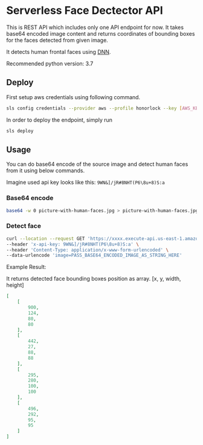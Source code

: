 # Serverless Face Dectector API

This is REST API which includes only one API endpoint for now.
It takes base64 encoded image content and returns coordinates of bounding boxes for the faces detected from given image.

It detects human frontal faces using [DNN](https://docs.opencv.org/master/d2/d58/tutorial_table_of_content_dnn.html).

Recommended python version: 3.7

## Deploy

First setup aws credentials using following command. 

```bash
sls config credentials --provider aws --profile honorlock --key [AWS_KEY] --secret [AWS_SECRET]
```

In order to deploy the endpoint, simply run 

```bash
sls deploy
```

## Usage

You can do base64 encode of the source image and detect human faces from it using below commands.

Imagine used api key looks like this: `9WN&]/jR#8NHT(P6\8u+8)S:a`

### Base64 encode

```bash
base64 -w 0 picture-with-human-faces.jpg > picture-with-human-faces.jpg.base64
```

### Detect face

```bash
curl --location --request GET 'https://xxxx.execute-api.us-east-1.amazonaws.com/dev/detect' \
--header 'x-api-key: 9WN&]/jR#8NHT(P6\8u+8)S:a' \
--header 'Content-Type: application/x-www-form-urlencoded' \
--data-urlencode 'image=PASS_BASE64_ENCODED_IMAGE_AS_STRING_HERE'
```

Example Result:

It returns detected face bounding boxes position as array.  [x, y, width, height]

```json
[
    [
        900,
        124,
        80,
        80
    ],
    [
        442,
        27,
        88,
        88
    ],
    [
        295,
        280,
        100,
        100
    ],
    [
        496,
        292,
        95,
        95
    ]
]
```
